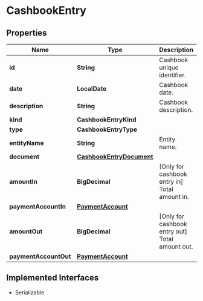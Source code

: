 

# CashbookEntry


## Properties

| Name | Type | Description | Notes |
|------------ | ------------- | ------------- | -------------|
|**id** | **String** | Cashbook unique identifier. |  [optional] |
|**date** | **LocalDate** | Cashbook date. |  [optional] |
|**description** | **String** | Cashbook description. |  [optional] |
|**kind** | **CashbookEntryKind** |  |  [optional] |
|**type** | **CashbookEntryType** |  |  [optional] |
|**entityName** | **String** | Entity name. |  [optional] |
|**document** | [**CashbookEntryDocument**](CashbookEntryDocument.md) |  |  [optional] |
|**amountIn** | **BigDecimal** | [Only for cashbook entry in] Total amount in. |  [optional] |
|**paymentAccountIn** | [**PaymentAccount**](PaymentAccount.md) |  |  [optional] |
|**amountOut** | **BigDecimal** | [Only for cashbook entry out] Total amount out. |  [optional] |
|**paymentAccountOut** | [**PaymentAccount**](PaymentAccount.md) |  |  [optional] |


## Implemented Interfaces

* Serializable


